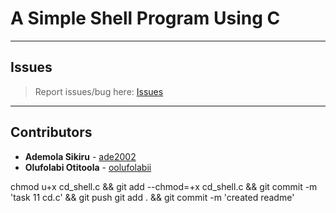 # A Simple Shell Program Using C

---

## Issues

> Report issues/bug here: [Issues](https://github.com/oolufolabii/simple_shell/issues)

---

## Contributors

+ **Ademola Sikiru** - [ade2002](https://github.com/Ade2002/)
+ **Olufolabi Otitoola** - [oolufolabii](github.com/oolufolabii/)


chmod u+x cd_shell.c && git add --chmod=+x cd_shell.c && git commit -m 'task 11 cd.c' && git push
git add . && git commit -m 'created readme'
